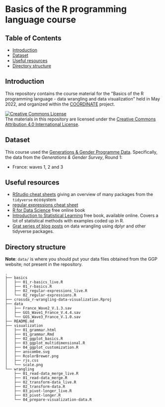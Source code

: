 # Basics of the R programming language course

## Table of Contents

- [Introduction](#introduction)
- [Dataset](#dataset)
- [Useful resources](#useful-resources)
- [Directory structure](#directory-structure)

## Introduction

This repository contains the course material for the "Basics of the R
programming language - data wrangling and data visualization" held in May 2022,
and organized within the [COORDINATE](https://www.coordinate-network.eu/)
project.

<a rel="license" href="http://creativecommons.org/licenses/by/4.0/"><img
alt="Creative Commons License" style="border-width:0"
src="https://i.creativecommons.org/l/by/4.0/88x31.png" /></a>
<br />
The materials in this repository are licensed under the
<a rel="license"
href="http://creativecommons.org/licenses/by/4.0/">Creative Commons Attribution
4.0 International License</a>.

## Dataset

This course used the
[Generations & Gender Programme Data](https://www.ggp-i.org/). Specifically, the
data from the *Generations & Gender Survey*, Round 1:
- France: waves 1, 2 and 3

## Useful resources

- [RStudio cheat sheets](https://www.rstudio.com/resources/cheatsheets/) giving
    an overview of many packages from the `tidyverse` ecosystem
- [regular expressions cheat sheet](https://remram44.github.io/regex-cheatsheet/regex.html)
- [R for Data Science](https://r4ds.had.co.nz/) free online book
- [Introduction to Statistical Learning](https://www.statlearning.com/) free
    book, available online. Covers a lot of statistical methods with examples
    coded up in R.
- [Grat series of blog posts](https://suzanbaert.netlify.app/2018/01/dplyr-tutorial-1/) on
    data wrangling using dplyr and other tidyverse packages.

## Directory structure

**Note**: `data/` is where you should put your data files obtained from the
GGP website; not present in the repository.

```
.
├── basics
│   ├── 01_r-basics_live.R
│   ├── 01_r-basics.R
│   ├── 02_regular-expressions_live.R
│   └── 02_regular-expressions.R
├── crossda_r-wrangling-data-visualization.Rproj
├── data
│   ├── France_Wave2_V.1.3.sav
│   ├── GGS_Wave1_France_V.4.4.sav
│   └── GGS_Wave3_France_V.1.0.sav
├── README.md
├── visualization
│   ├── 01_grammar.html
│   ├── 01_grammar.Rmd
│   ├── 02_ggplot_basics.R
│   ├── 03_ggplot_multidimensional.R
│   ├── 04_ggplot_customization.R
│   ├── anscombe.svg
│   ├── RcolorBrewer.png
│   ├── rjs.css
│   └── scale.png
└── wrangling
    ├── 01_read-data_merge_live.R
    ├── 01_read-data_merge.R
    ├── 02_transform-data_live.R
    ├── 02_transform-data.R
    ├── 03_pivot-longer_live.R
    ├── 03_pivot-longer.R
    └── 04_prepare-visualization-data.R
```
